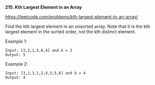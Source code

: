 **215. Kth Largest Element in an Array**

https://leetcode.com/problems/kth-largest-element-in-an-array/


Find the kth largest element in an unsorted array. Note that it is the kth largest element in the sorted order, not the kth distinct element.

Example 1:

    Input: [3,2,1,5,6,4] and k = 2
    Output: 5
Example 2:
    
    Input: [3,2,3,1,2,4,5,5,6] and k = 4
    Output: 4

